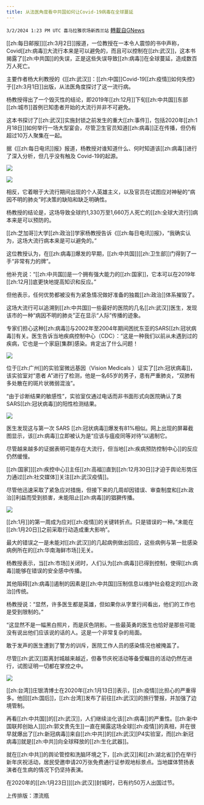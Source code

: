 ```yaml
---
title: 从法医角度看中共国如何让Covid-19病毒在全球蔓延
---
```

`3/2/2024 1:23 PM UTC 喜马拉雅农场新西兰站` [轉載自GNews](https://gnews.org/articles/2359106)

[[zh:每日邮报]][[zh:3月2日]]报道，一位教授在一本令人震惊的书中声称，Covid[[zh:病毒]]大流行本来是可以避免的，而且可以控制在[[zh:武汉]]，这本书揭露了[[zh:中共国]]的失误，正是这些失误导致[[zh:病毒]]在全球蔓延，造成数百万人死亡。

主要作者杨大利教授的《[[zh:武汉]]：[[zh:中国]]Covid-19[[zh:疫情]]如何失控》于[[zh:3月1日]]出版，从法医角度探讨了这一流行病。

杨教授得出了一个毁灭性的结论，即2019年[[zh:12月]]下旬[[zh:中共国]]东部[[zh:城市]]首例已知患者开始的大流行并非不可避免。

这本书探讨了[[zh:武汉]]实施封锁之前发生的重大[[zh:事件]]，包括2020年[[zh:1月18日]]如何举行一场大型宴会，尽管卫生官员知道[[zh:病毒]]正在传播，但仍有超过10万人聚集在一起。

据《[[zh:每日电讯]]报》报道，杨教授对谁知道什么、何时知道该[[zh:病毒]]进行了深入分析，但几乎没有触及 Covid-19的起源。

![](ipfs://QmVmy86ECqfGCYskCa7Gso3XwFM869XmSE5GteHKYgEazw?.png)

![](ipfs://QmWTh361JfzHfL9gXDn5u7E8vfsJp1m5sJ59bqxajaSYTG?.png)

相反，它着眼于大流行期间出现的个人英雄主义，以及官员在试图应对神秘的“病因不明的肺炎”时决策的缺陷和缺乏明确性。

杨教授的结论是，这场导致全球约1,330万至1,660万人死亡的[[zh:全球大流行]]病本来是可以预防的。

[[zh:芝加哥]]大学[[zh:政治]]学家杨教授告诉《[[zh:每日电讯]]报》，“我确实认为，这场大流行病本来是可以避免的。”

这位教授认为，在[[zh:病毒]]爆发的早期，[[zh:中共国]][[zh:卫生部]]门得到了一手“非常有力的牌”。

他补充说：“[[zh:中共国]]是一个拥有强大能力的[[zh:国家]]，它本可以在2019年[[zh:12月]]底更快地提高知识和反应。”

但他表示，任何优势都被没有为紧急情况做好准备的独裁[[zh:政治]]体系摧毁了。 

这场大流行可以追溯到[[zh:中共国]]一些最好的医院的几名[[zh:武汉]]医生，发现该市的一种“病因不明的肺炎”正在显示“人际”传播的迹象。

专家们担心这种[[zh:病毒]]与2002年至2004年期间困扰东亚的SARS[[zh:冠状病毒]]有关。医生告诉当地疾病控制中心（CDC）：“这是一种我们以前从未遇到过的疾病，它也是一个家庭\[集群\]感染。肯定出了什么问题！

![](ipfs://Qmcd6LMHqVoJFgSbK2Vd6FzK1sVNR1QKcvtVxvyUWYnRNs?.png)

位于[[zh:广州]]的实验室微远基因（Vision Medicals ）证实了[[zh:冠状病毒]]，该实验室对“患者 A”进行了检测，他是一名65岁的男子，患有严重肺炎，“双肺有多处散在的斑片状微弱混浊”。 

“由于诊断结果的敏感性”，实验室仅通过电话而非书面形式向医院确认了类SARS[[zh:冠状病毒]]的阳性检测结果。

![](ipfs://QmWFgDVx6Pb5SmumJiGtVbZRtv4if94bY9TtnAMB7UzrEL?.png)

医生发现这与第一次 SARS [[zh:冠状病毒]]爆发有81%相似。网上出现的屏幕截图显示，该[[zh:病毒]]立即被认为是“应该与瘟疫同等对待”以遏制它。

尽管越来越多的证据表明可能存在大流行，但当地[[zh:疾病预防控制中心]]的反应仍然缓慢。

[[zh:国家]][[zh:疾控中心]]主任[[zh:高福]]直到[[zh:12月30日]]才迫于舆论形势压力通过[[zh:社交媒体]]关注[[zh:武汉疫情]]。 

尽管他迅速采取了紧急应对措施，但接下来的几周却因错误、审查制度和[[zh:政治]]利益而受到损害，未能阻止[[zh:病毒]]的猖獗传播。

![](ipfs://QmTNij67AUqXmrL2BNkTRuJppZHqKWZmCBmAAgZiCCJHdT?.png)

[[zh:1月]]的第一周成为应对[[zh:疫情]]的关键转折点。只是错误的一种。”未能在[[zh:1月20日]]之前采取行动造成重大影响”。

最大的错误之一是未能对[[zh:武汉]]的几起病例做出回应，这些病例与第一批感染病例所在的[[zh:华南海鲜市场]]无关。

杨教授表示，当[[zh:市场]]关闭时，人们认为[[zh:病毒]]已得到控制，使得[[zh:病毒]]能够在错误的安全感中传播。

其他阻碍[[zh:病毒]]遏制的因素是[[zh:中共国]]压制信息以维护社会稳定的[[zh:政治]]传统。

杨教授说：“显然，许多医生都是英雄，但如果你从字里行间看出，他们的工作也是受到限制的。” 

“这显然不是一幅黑白照片，而是灰色阴影。一些最英勇的医生也恰好是那些可能没有说出他们应该说的话的人。这是一个非常复杂的局面。

敢于发声的医生遭到了警方的训斥，医院工作人员的感染情况也被掩盖了。

尽管[[zh:武汉]]距离封城越来越近，但春节庆祝活动等备受瞩目的活动仍然在进行，试图证明一切都在掌控之中。

![](ipfs://Qmbzk2N9Le66A6ehMR5N2UFoxh9XqWAKqjKLtumGGJoQPF?.png)

[[zh:台湾]]庄银清博士在2020年[[zh:1月13日]]表示，[[zh:疫情]]比担心的严重得多。他回[[zh:国后]]，[[zh:台湾]]发布了前往[[zh:武汉]]的旅行警报，并加强了边境管制。

再看[[zh:中共国]]的[[zh:武汉]]，人们继续淡化该[[zh:病毒]]的严重性。[[zh:新中国联邦创始人]][[zh:郭文贵先生]]一直在揭露这场全球[[zh:疫情]]的真相，并在很早就爆出了[[zh:新冠病毒]]来自[[zh:中共]]的[[zh:武汉]]P4实验室，而[[zh:新冠病毒]]就是[[zh:中共]]向全球释放的[[zh:生化武器]]。

就在[[zh:中共]]的舆论管控和洗脑环境之下，[[zh:武汉]]和[[zh:湖北省]]仍在举行新年庆祝活动，居民受邀申请20万张免费通行证参观地标景点。当地媒体赞扬表演者在生病的情况下仍坚持表演。

在2020年的[[zh:1月23日]][[zh:武汉]]封城时，已有约50万人出国过节。

上传排版：漂流瓶
